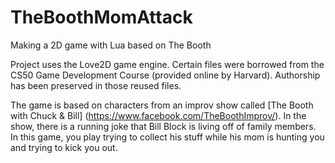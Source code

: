 # TheBoothMomAttack
Making a 2D game with Lua based on The Booth

Project uses the Love2D game engine. Certain files were borrowed from the CS50 Game Development Course (provided online by Harvard). Authorship has been preserved in those reused files.

The game is based on characters from an improv show called [The Booth with Chuck & Bill] (https://www.facebook.com/TheBoothImprov/). In the show, there is a running joke that Bill Block is living off of family members. In this game, you play trying to collect his stuff while his mom is hunting you and trying to kick you out.
